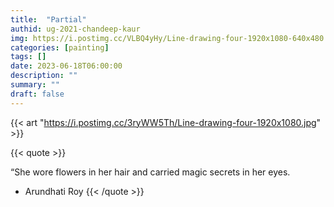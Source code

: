```yaml
---
title:  "Partial"
authid: ug-2021-chandeep-kaur
img: https://i.postimg.cc/VLBQ4yHy/Line-drawing-four-1920x1080-640x480.jpg
categories: [painting]
tags: []
date: 2023-06-18T06:00:00
description: ""
summary: ""
draft: false
---
```



{{< art "https://i.postimg.cc/3ryWW5Th/Line-drawing-four-1920x1080.jpg" >}}

{{< quote >}}

“She wore flowers in her hair and carried magic secrets in her eyes. 
- Arundhati Roy
{{< /quote >}}
